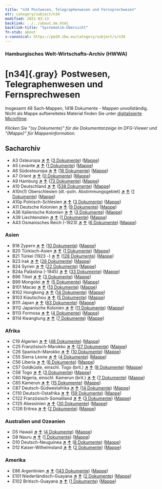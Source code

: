 ```yaml
---
title: "n34 Postwesen, Telegraphenwesen und Fernsprechwesen"
etr: category/subject/n34
modified: 2021-03-13
backlink: ../../about.de.html
backlink-title: "Systematik-Übersicht"
fn-stub: about
x-canonical: https://pm20.zbw.eu/category/subject/s/n34
---
```


### Hamburgisches Welt-Wirtschafts-Archiv (HWWA)
# [n34]{.gray}&#8201; Postwesen, Telegraphenwesen und Fernsprechwesen&#160; 




Insgesamt 48 Sach-Mappen, 1418 Dokumente - Mappen unvollständig.
Nicht als Mappe aufbereitetes Material finden Sie unter [digitalisierte Microfilme](/film/h1_sh.de.html).

_Klicken Sie "(xy Dokumente)" für die Dokumentanzeige im DFG-Viewer und "(Mappe)" für Mappeninformation._

## Sacharchiv



- A3 Osteuropa [**&nearr;**](../../../geo/i/140896/about.de.html "Osteuropa (alle Mappen)") [**&uarr;**](../../../geo/about.de.html#A3 "Ländersystematik") (<a href="https://pm20.zbw.eu/dfgview/sh/140896,145662" title="über: Osteuropa : Postwesen, Telegraphenwesen und Fernsprechwesen" target="_blank">3 Dokumente</a>) ([Mappe](../../../../folder/sh/1408xx/140896/1456xx/145662/about.de.html))
- A5 Levante [**&nearr;**](../../../geo/i/140898/about.de.html "Levante (alle Mappen)") [**&uarr;**](../../../geo/about.de.html#A5 "Ländersystematik") (<a href="https://pm20.zbw.eu/dfgview/sh/140898,145662" title="über: Levante : Postwesen, Telegraphenwesen und Fernsprechwesen" target="_blank">1 Dokumente</a>) ([Mappe](../../../../folder/sh/1408xx/140898/1456xx/145662/about.de.html))
- A6 Südosteuropa [**&nearr;**](../../../geo/i/140900/about.de.html "Südosteuropa (alle Mappen)") [**&uarr;**](../../../geo/about.de.html#A6 "Ländersystematik") (<a href="https://pm20.zbw.eu/dfgview/sh/140900,145662" title="über: Südosteuropa : Postwesen, Telegraphenwesen und Fernsprechwesen" target="_blank">16 Dokumente</a>) ([Mappe](../../../../folder/sh/1409xx/140900/1456xx/145662/about.de.html))
- A7 Orient [**&nearr;**](../../../geo/i/140902/about.de.html "Orient (alle Mappen)") [**&uarr;**](../../../geo/about.de.html#A7 "Ländersystematik") (<a href="https://pm20.zbw.eu/dfgview/sh/140902,145662" title="über: Orient : Postwesen, Telegraphenwesen und Fernsprechwesen" target="_blank">0 Dokumente</a>) ([Mappe](../../../../folder/sh/1409xx/140902/1456xx/145662/about.de.html))
- A9 Hamburg [**&nearr;**](../../../geo/i/140905/about.de.html "Hamburg (alle Mappen)") [**&uarr;**](../../../geo/about.de.html#A9 "Ländersystematik") (<a href="https://pm20.zbw.eu/dfgview/sh/140905,145662" title="über: Hamburg : Postwesen, Telegraphenwesen und Fernsprechwesen" target="_blank">73 Dokumente</a>) ([Mappe](../../../../folder/sh/1409xx/140905/1456xx/145662/about.de.html))
- A10 Deutschland [**&nearr;**](../../../geo/i/126128/about.de.html "Deutschland (alle Mappen)") [**&uarr;**](../../../geo/about.de.html#A10 "Ländersystematik") (<a href="https://pm20.zbw.eu/dfgview/sh/126128,145662" title="über: Deutschland : Postwesen, Telegraphenwesen und Fernsprechwesen" target="_blank">538 Dokumente</a>) ([Mappe](../../../../folder/sh/1261xx/126128/1456xx/145662/about.de.html))
- A10n(1) Oberschlesien (dt.-poln. Abstimmungsgebiet) [**&nearr;**](../../../geo/i/140948/about.de.html "Oberschlesien (dt.-poln. Abstimmungsgebiet) (alle Mappen)") [**&uarr;**](../../../geo/about.de.html#A10n(1) "Ländersystematik") (<a href="https://pm20.zbw.eu/dfgview/sh/140948,145662" title="über: Oberschlesien (dt.-poln. Abstimmungsgebiet) : Postwesen, Telegraphenwesen und Fernsprechwesen" target="_blank">1 Dokumente</a>) ([Mappe](../../../../folder/sh/1409xx/140948/1456xx/145662/about.de.html))
- A10p Polnisch-Schlesien [**&nearr;**](../../../geo/i/140951/about.de.html "Polnisch-Schlesien (alle Mappen)") [**&uarr;**](../../../geo/about.de.html#A10p "Ländersystematik") (<a href="https://pm20.zbw.eu/dfgview/sh/140951,145662" title="über: Polnisch-Schlesien : Postwesen, Telegraphenwesen und Fernsprechwesen" target="_blank">3 Dokumente</a>) ([Mappe](../../../../folder/sh/1409xx/140951/1456xx/145662/about.de.html))
- A11 Deutsche Kolonien [**&nearr;**](../../../geo/i/140960/about.de.html "Deutsche Kolonien (alle Mappen)") [**&uarr;**](../../../geo/about.de.html#A11 "Ländersystematik") (<a href="https://pm20.zbw.eu/dfgview/sh/140960,145662" title="über: Deutsche Kolonien : Postwesen, Telegraphenwesen und Fernsprechwesen" target="_blank">9 Dokumente</a>) ([Mappe](../../../../folder/sh/1409xx/140960/1456xx/145662/about.de.html))
- A36 Italienische Kolonien [**&nearr;**](../../../geo/i/141012/about.de.html "Italienische Kolonien (alle Mappen)") [**&uarr;**](../../../geo/about.de.html#A36 "Ländersystematik") (<a href="https://pm20.zbw.eu/dfgview/sh/141012,145662" title="über: Italienische Kolonien : Postwesen, Telegraphenwesen und Fernsprechwesen" target="_blank">3 Dokumente</a>) ([Mappe](../../../../folder/sh/1410xx/141012/1456xx/145662/about.de.html))
- A39 Liechtenstein [**&nearr;**](../../../geo/i/141016/about.de.html "Liechtenstein (alle Mappen)") [**&uarr;**](../../../geo/about.de.html#A39 "Ländersystematik") (<a href="https://pm20.zbw.eu/dfgview/sh/141016,145662" title="über: Liechtenstein : Postwesen, Telegraphenwesen und Fernsprechwesen" target="_blank">1 Dokumente</a>) ([Mappe](../../../../folder/sh/1410xx/141016/1456xx/145662/about.de.html))
- A43 Osmanisches Reich (-1923) [**&nearr;**](../../../geo/i/141034/about.de.html "Osmanisches Reich (-1923) (alle Mappen)") [**&uarr;**](../../../geo/about.de.html#A43 "Ländersystematik") (<a href="https://pm20.zbw.eu/dfgview/sh/141034,145662" title="über: Osmanisches Reich (-1923) : Postwesen, Telegraphenwesen und Fernsprechwesen" target="_blank">6 Dokumente</a>) ([Mappe](../../../../folder/sh/1410xx/141034/1456xx/145662/about.de.html))

### Asien

- B18 Zypern [**&nearr;**](../../../geo/i/141079/about.de.html "Zypern (alle Mappen)") [**&uarr;**](../../../geo/about.de.html#B18 "Ländersystematik") (<a href="https://pm20.zbw.eu/dfgview/sh/141079,145662" title="über: Zypern : Postwesen, Telegraphenwesen und Fernsprechwesen" target="_blank">10 Dokumente</a>) ([Mappe](../../../../folder/sh/1410xx/141079/1456xx/145662/about.de.html))
- B20 Türkisch-Asien [**&nearr;**](../../../geo/i/141108/about.de.html "Türkisch-Asien (alle Mappen)") [**&uarr;**](../../../geo/about.de.html#B20 "Ländersystematik") (<a href="https://pm20.zbw.eu/dfgview/sh/141108,145662" title="über: Türkisch-Asien : Postwesen, Telegraphenwesen und Fernsprechwesen" target="_blank">1 Dokumente</a>) ([Mappe](../../../../folder/sh/1411xx/141108/1456xx/145662/about.de.html))
- B21 Türkei (1923 -) [**&nearr;**](../../../geo/i/141111/about.de.html "Türkei (1923 -) (alle Mappen)") [**&uarr;**](../../../geo/about.de.html#B21 "Ländersystematik") (<a href="https://pm20.zbw.eu/dfgview/sh/141111,145662" title="über: Türkei (1923 -) : Postwesen, Telegraphenwesen und Fernsprechwesen" target="_blank">128 Dokumente</a>) ([Mappe](../../../../folder/sh/1411xx/141111/1456xx/145662/about.de.html))
- B23 Irak [**&nearr;**](../../../geo/i/141113/about.de.html "Irak (alle Mappen)") [**&uarr;**](../../../geo/about.de.html#B23 "Ländersystematik") (<a href="https://pm20.zbw.eu/dfgview/sh/141113,145662" title="über: Irak : Postwesen, Telegraphenwesen und Fernsprechwesen" target="_blank">28 Dokumente</a>) ([Mappe](../../../../folder/sh/1411xx/141113/1456xx/145662/about.de.html))
- B24 Syrien [**&nearr;**](../../../geo/i/141114/about.de.html "Syrien (alle Mappen)") [**&uarr;**](../../../geo/about.de.html#B24 "Ländersystematik") (<a href="https://pm20.zbw.eu/dfgview/sh/141114,145662" title="über: Syrien : Postwesen, Telegraphenwesen und Fernsprechwesen" target="_blank">22 Dokumente</a>) ([Mappe](../../../../folder/sh/1411xx/141114/1456xx/145662/about.de.html))
- B24a Palästina (-1945) [**&nearr;**](../../../geo/i/141115/about.de.html "Palästina (-1945) (alle Mappen)") [**&uarr;**](../../../geo/about.de.html#B24a "Ländersystematik") (<a href="https://pm20.zbw.eu/dfgview/sh/141115,145662" title="über: Palästina (-1945) : Postwesen, Telegraphenwesen und Fernsprechwesen" target="_blank">33 Dokumente</a>) ([Mappe](../../../../folder/sh/1411xx/141115/1456xx/145662/about.de.html))
- B96 Tibet [**&nearr;**](../../../geo/i/141259/about.de.html "Tibet (alle Mappen)") [**&uarr;**](../../../geo/about.de.html#B96 "Ländersystematik") (<a href="https://pm20.zbw.eu/dfgview/sh/141259,145662" title="über: Tibet : Postwesen, Telegraphenwesen und Fernsprechwesen" target="_blank">3 Dokumente</a>) ([Mappe](../../../../folder/sh/1412xx/141259/1456xx/145662/about.de.html))
- B99 Mongolei [**&nearr;**](../../../geo/i/141261/about.de.html "Mongolei (alle Mappen)") [**&uarr;**](../../../geo/about.de.html#B99 "Ländersystematik") (<a href="https://pm20.zbw.eu/dfgview/sh/141261,145662" title="über: Mongolei : Postwesen, Telegraphenwesen und Fernsprechwesen" target="_blank">5 Dokumente</a>) ([Mappe](../../../../folder/sh/1412xx/141261/1456xx/145662/about.de.html))
- B101 Macao [**&nearr;**](../../../geo/i/141267/about.de.html "Macao (alle Mappen)") [**&uarr;**](../../../geo/about.de.html#B101 "Ländersystematik") (<a href="https://pm20.zbw.eu/dfgview/sh/141267,145662" title="über: Macao : Postwesen, Telegraphenwesen und Fernsprechwesen" target="_blank">13 Dokumente</a>) ([Mappe](../../../../folder/sh/1412xx/141267/1456xx/145662/about.de.html))
- B102 Hongkong [**&nearr;**](../../../geo/i/141268/about.de.html "Hongkong (alle Mappen)") [**&uarr;**](../../../geo/about.de.html#B102 "Ländersystematik") (<a href="https://pm20.zbw.eu/dfgview/sh/141268,145662" title="über: Hongkong : Postwesen, Telegraphenwesen und Fernsprechwesen" target="_blank">14 Dokumente</a>) ([Mappe](../../../../folder/sh/1412xx/141268/1456xx/145662/about.de.html))
- B103 Kiautschou [**&nearr;**](../../../geo/i/126163/about.de.html "Kiautschou (alle Mappen)") [**&uarr;**](../../../geo/about.de.html#B103 "Ländersystematik") (<a href="https://pm20.zbw.eu/dfgview/sh/126163,145662" title="über: Kiautschou : Postwesen, Telegraphenwesen und Fernsprechwesen" target="_blank">5 Dokumente</a>) ([Mappe](../../../../folder/sh/1261xx/126163/1456xx/145662/about.de.html))
- B111 Japan [**&nearr;**](../../../geo/i/141272/about.de.html "Japan (alle Mappen)") [**&uarr;**](../../../geo/about.de.html#B111 "Ländersystematik") (<a href="https://pm20.zbw.eu/dfgview/sh/141272,145662" title="über: Japan : Postwesen, Telegraphenwesen und Fernsprechwesen" target="_blank">83 Dokumente</a>) ([Mappe](../../../../folder/sh/1412xx/141272/1456xx/145662/about.de.html))
- B112 Japanische Kolonien [**&nearr;**](../../../geo/i/141273/about.de.html "Japanische Kolonien (alle Mappen)") [**&uarr;**](../../../geo/about.de.html#B112 "Ländersystematik") (<a href="https://pm20.zbw.eu/dfgview/sh/141273,145662" title="über: Japanische Kolonien : Postwesen, Telegraphenwesen und Fernsprechwesen" target="_blank">11 Dokumente</a>) ([Mappe](../../../../folder/sh/1412xx/141273/1456xx/145662/about.de.html))
- B113 Formosa [**&nearr;**](../../../geo/i/141274/about.de.html "Formosa (alle Mappen)") [**&uarr;**](../../../geo/about.de.html#B113 "Ländersystematik") (<a href="https://pm20.zbw.eu/dfgview/sh/141274,145662" title="über: Formosa : Postwesen, Telegraphenwesen und Fernsprechwesen" target="_blank">4 Dokumente</a>) ([Mappe](../../../../folder/sh/1412xx/141274/1456xx/145662/about.de.html))
- B114 Kwangtung [**&nearr;**](../../../geo/i/141275/about.de.html "Kwangtung (alle Mappen)") [**&uarr;**](../../../geo/about.de.html#B114 "Ländersystematik") (<a href="https://pm20.zbw.eu/dfgview/sh/141275,145662" title="über: Kwangtung : Postwesen, Telegraphenwesen und Fernsprechwesen" target="_blank">7 Dokumente</a>) ([Mappe](../../../../folder/sh/1412xx/141275/1456xx/145662/about.de.html))

### Afrika

- C19 Algerien [**&nearr;**](../../../geo/i/141354/about.de.html "Algerien (alle Mappen)") [**&uarr;**](../../../geo/about.de.html#C19 "Ländersystematik") (<a href="https://pm20.zbw.eu/dfgview/sh/141354,145662" title="über: Algerien : Postwesen, Telegraphenwesen und Fernsprechwesen" target="_blank">48 Dokumente</a>) ([Mappe](../../../../folder/sh/1413xx/141354/1456xx/145662/about.de.html))
- C25 Französisch-Marokko [**&nearr;**](../../../geo/i/141358/about.de.html "Französisch-Marokko (alle Mappen)") [**&uarr;**](../../../geo/about.de.html#C25 "Ländersystematik") (<a href="https://pm20.zbw.eu/dfgview/sh/141358,145662" title="über: Französisch-Marokko : Postwesen, Telegraphenwesen und Fernsprechwesen" target="_blank">27 Dokumente</a>) ([Mappe](../../../../folder/sh/1413xx/141358/1456xx/145662/about.de.html))
- C26 Spanisch-Marokko [**&nearr;**](../../../geo/i/141359/about.de.html "Spanisch-Marokko (alle Mappen)") [**&uarr;**](../../../geo/about.de.html#C26 "Ländersystematik") (<a href="https://pm20.zbw.eu/dfgview/sh/141359,145662" title="über: Spanisch-Marokko : Postwesen, Telegraphenwesen und Fernsprechwesen" target="_blank">10 Dokumente</a>) ([Mappe](../../../../folder/sh/1413xx/141359/1456xx/145662/about.de.html))
- C55 Sierra Leone [**&nearr;**](../../../geo/i/141404/about.de.html "Sierra Leone (alle Mappen)") [**&uarr;**](../../../geo/about.de.html#C55 "Ländersystematik") (<a href="https://pm20.zbw.eu/dfgview/sh/141404,145662" title="über: Sierra Leone : Postwesen, Telegraphenwesen und Fernsprechwesen" target="_blank">4 Dokumente</a>) ([Mappe](../../../../folder/sh/1414xx/141404/1456xx/145662/about.de.html))
- C56 Liberia [**&nearr;**](../../../geo/i/141405/about.de.html "Liberia (alle Mappen)") [**&uarr;**](../../../geo/about.de.html#C56 "Ländersystematik") (<a href="https://pm20.zbw.eu/dfgview/sh/141405,145662" title="über: Liberia : Postwesen, Telegraphenwesen und Fernsprechwesen" target="_blank">6 Dokumente</a>) ([Mappe](../../../../folder/sh/1414xx/141405/1456xx/145662/about.de.html))
- C57 Goldküste, einschl. Togo (brit.) [**&nearr;**](../../../geo/i/141406/about.de.html "Goldküste, einschl. Togo (brit.) (alle Mappen)") [**&uarr;**](../../../geo/about.de.html#C57 "Ländersystematik") (<a href="https://pm20.zbw.eu/dfgview/sh/141406,145662" title="über: Goldküste, einschl. Togo (brit.) : Postwesen, Telegraphenwesen und Fernsprechwesen" target="_blank">8 Dokumente</a>) ([Mappe](../../../../folder/sh/1414xx/141406/1456xx/145662/about.de.html))
- C58 Togo [**&nearr;**](../../../geo/i/141408/about.de.html "Togo (alle Mappen)") [**&uarr;**](../../../geo/about.de.html#C58 "Ländersystematik") (<a href="https://pm20.zbw.eu/dfgview/sh/141408,145662" title="über: Togo : Postwesen, Telegraphenwesen und Fernsprechwesen" target="_blank">3 Dokumente</a>) ([Mappe](../../../../folder/sh/1414xx/141408/1456xx/145662/about.de.html))
- C60 Nigeria, einschl. Kamerun (brit.) [**&nearr;**](../../../geo/i/141409/about.de.html "Nigeria, einschl. Kamerun (brit.) (alle Mappen)") [**&uarr;**](../../../geo/about.de.html#C60 "Ländersystematik") (<a href="https://pm20.zbw.eu/dfgview/sh/141409,145662" title="über: Nigeria, einschl. Kamerun (brit.) : Postwesen, Telegraphenwesen und Fernsprechwesen" target="_blank">7 Dokumente</a>) ([Mappe](../../../../folder/sh/1414xx/141409/1456xx/145662/about.de.html))
- C65 Kamerun [**&nearr;**](../../../geo/i/141410/about.de.html "Kamerun (alle Mappen)") [**&uarr;**](../../../geo/about.de.html#C65 "Ländersystematik") (<a href="https://pm20.zbw.eu/dfgview/sh/141410,145662" title="über: Kamerun : Postwesen, Telegraphenwesen und Fernsprechwesen" target="_blank">15 Dokumente</a>) ([Mappe](../../../../folder/sh/1414xx/141410/1456xx/145662/about.de.html))
- C87 Deutsch-Südwestafrika [**&nearr;**](../../../geo/i/141450/about.de.html "Deutsch-Südwestafrika (alle Mappen)") [**&uarr;**](../../../geo/about.de.html#C87 "Ländersystematik") (<a href="https://pm20.zbw.eu/dfgview/sh/141450,145662" title="über: Deutsch-Südwestafrika : Postwesen, Telegraphenwesen und Fernsprechwesen" target="_blank">14 Dokumente</a>) ([Mappe](../../../../folder/sh/1414xx/141450/1456xx/145662/about.de.html))
- C110 Deutsch-Ostafrika [**&nearr;**](../../../geo/i/141471/about.de.html "Deutsch-Ostafrika (alle Mappen)") [**&uarr;**](../../../geo/about.de.html#C110 "Ländersystematik") (<a href="https://pm20.zbw.eu/dfgview/sh/141471,145662" title="über: Deutsch-Ostafrika : Postwesen, Telegraphenwesen und Fernsprechwesen" target="_blank">59 Dokumente</a>) ([Mappe](../../../../folder/sh/1414xx/141471/1456xx/145662/about.de.html))
- C122 Französisch-Somaliland [**&nearr;**](../../../geo/i/141479/about.de.html "Französisch-Somaliland (alle Mappen)") [**&uarr;**](../../../geo/about.de.html#C122 "Ländersystematik") (<a href="https://pm20.zbw.eu/dfgview/sh/141479,145662" title="über: Französisch-Somaliland : Postwesen, Telegraphenwesen und Fernsprechwesen" target="_blank">3 Dokumente</a>) ([Mappe](../../../../folder/sh/1414xx/141479/1456xx/145662/about.de.html))
- C125 Abessinien [**&nearr;**](../../../geo/i/141482/about.de.html "Abessinien (alle Mappen)") [**&uarr;**](../../../geo/about.de.html#C125 "Ländersystematik") (<a href="https://pm20.zbw.eu/dfgview/sh/141482,145662" title="über: Abessinien : Postwesen, Telegraphenwesen und Fernsprechwesen" target="_blank">30 Dokumente</a>) ([Mappe](../../../../folder/sh/1414xx/141482/1456xx/145662/about.de.html))
- C126 Eritrea [**&nearr;**](../../../geo/i/141483/about.de.html "Eritrea (alle Mappen)") [**&uarr;**](../../../geo/about.de.html#C126 "Ländersystematik") (<a href="https://pm20.zbw.eu/dfgview/sh/141483,145662" title="über: Eritrea : Postwesen, Telegraphenwesen und Fernsprechwesen" target="_blank">2 Dokumente</a>) ([Mappe](../../../../folder/sh/1414xx/141483/1456xx/145662/about.de.html))

### Australien und Ozeanien

- D5 Hawaii [**&nearr;**](../../../geo/i/141595/about.de.html "Hawaii (alle Mappen)") [**&uarr;**](../../../geo/about.de.html#D5 "Ländersystematik") (<a href="https://pm20.zbw.eu/dfgview/sh/141595,145662" title="über: Hawaii : Postwesen, Telegraphenwesen und Fernsprechwesen" target="_blank">4 Dokumente</a>) ([Mappe](../../../../folder/sh/1415xx/141595/1456xx/145662/about.de.html))
- D8 Nauru [**&nearr;**](../../../geo/i/141599/about.de.html "Nauru (alle Mappen)") [**&uarr;**](../../../geo/about.de.html#D8 "Ländersystematik") (<a href="https://pm20.zbw.eu/dfgview/sh/141599,145662" title="über: Nauru : Postwesen, Telegraphenwesen und Fernsprechwesen" target="_blank">1 Dokumente</a>) ([Mappe](../../../../folder/sh/1415xx/141599/1456xx/145662/about.de.html))
- D10 Deutsch-Neuguinea [**&nearr;**](../../../geo/i/141601/about.de.html "Deutsch-Neuguinea (alle Mappen)") [**&uarr;**](../../../geo/about.de.html#D10 "Ländersystematik") (<a href="https://pm20.zbw.eu/dfgview/sh/141601,145662" title="über: Deutsch-Neuguinea : Postwesen, Telegraphenwesen und Fernsprechwesen" target="_blank">8 Dokumente</a>) ([Mappe](../../../../folder/sh/1416xx/141601/1456xx/145662/about.de.html))
- D12 Kaiser-Wilhelmsland [**&nearr;**](../../../geo/i/141612/about.de.html "Kaiser-Wilhelmsland (alle Mappen)") [**&uarr;**](../../../geo/about.de.html#D12 "Ländersystematik") (<a href="https://pm20.zbw.eu/dfgview/sh/141612,145662" title="über: Kaiser-Wilhelmsland : Postwesen, Telegraphenwesen und Fernsprechwesen" target="_blank">2 Dokumente</a>) ([Mappe](../../../../folder/sh/1416xx/141612/1456xx/145662/about.de.html))

### Amerika

- E86 Argentinien [**&nearr;**](../../../geo/i/141692/about.de.html "Argentinien (alle Mappen)") [**&uarr;**](../../../geo/about.de.html#E86 "Ländersystematik") (<a href="https://pm20.zbw.eu/dfgview/sh/141692,145662" title="über: Argentinien : Postwesen, Telegraphenwesen und Fernsprechwesen" target="_blank">143 Dokumente</a>) ([Mappe](../../../../folder/sh/1416xx/141692/1456xx/145662/about.de.html))
- E101 Niederländisch-Guayana [**&nearr;**](../../../geo/i/141699/about.de.html "Niederländisch-Guayana (alle Mappen)") [**&uarr;**](../../../geo/about.de.html#E101 "Ländersystematik") (<a href="https://pm20.zbw.eu/dfgview/sh/141699,145662" title="über: Niederländisch-Guayana : Postwesen, Telegraphenwesen und Fernsprechwesen" target="_blank">2 Dokumente</a>) ([Mappe](../../../../folder/sh/1416xx/141699/1456xx/145662/about.de.html))
- E102 Britisch-Guayana [**&nearr;**](../../../geo/i/141700/about.de.html "Britisch-Guayana (alle Mappen)") [**&uarr;**](../../../geo/about.de.html#E102 "Ländersystematik") (<a href="https://pm20.zbw.eu/dfgview/sh/141700,145662" title="über: Britisch-Guayana : Postwesen, Telegraphenwesen und Fernsprechwesen" target="_blank">1 Dokumente</a>) ([Mappe](../../../../folder/sh/1417xx/141700/1456xx/145662/about.de.html))


